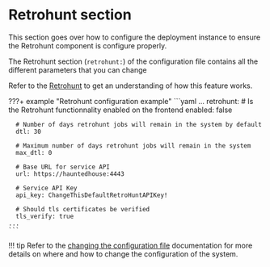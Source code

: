 # Retrohunt section

This section goes over how to configure the deployment instance to ensure the Retrohunt component is configure properly.

The Retrohunt section (`retrohunt:`) of the configuration file contains all the different parameters that you can change

Refer to the [Retrohunt](../../overview/architecture.md/#yara-back-in-time-retrohunt) to get an understanding of how this feature works.

???+ example "Retrohunt configuration example"
    ```yaml
    ...
    retrohunt:
      # Is the Retrohunt functionnality enabled on the frontend
      enabled: false

      # Number of days retrohunt jobs will remain in the system by default
      dtl: 30

      # Maximum number of days retrohunt jobs will remain in the system
      max_dtl: 0

      # Base URL for service API
      url: https://hauntedhouse:4443

      # Service API Key
      api_key: ChangeThisDefaultRetroHuntAPIKey!

      # Should tls certificates be verified
      tls_verify: true
    ...
    ```

!!! tip
    Refer to the [changing the configuration file](../config_file/#changing-the-configuration-file) documentation for more details on where and how to change the configuration of the system.
